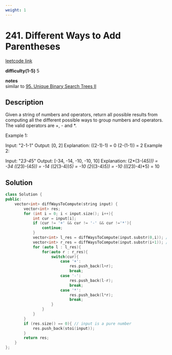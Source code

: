 ```yaml
---
weight: 1
---
```

# 241. Different Ways to Add Parentheses
[leetcode link](https://leetcode.com/problems/different-ways-to-add-parentheses/)

**difficulty(1-5)** 
5

**notes**   
similar to [95. Unique Binary Search Trees II](95)

## Description
Given a string of numbers and operators, return all possible results from computing all the different possible ways to group numbers and operators. The valid operators are +, - and *.

Example 1:

Input: "2-1-1"
Output: [0, 2]
Explanation: 
((2-1)-1) = 0 
(2-(1-1)) = 2
Example 2:

Input: "2*3-4*5"
Output: [-34, -14, -10, -10, 10]
Explanation: 
(2*(3-(4*5))) = -34 
((2*3)-(4*5)) = -14 
((2*(3-4))*5) = -10 
(2*((3-4)*5)) = -10 
(((2*3)-4)*5) = 10

## Solution

```c++
class Solution {
public:
    vector<int> diffWaysToCompute(string input) {
        vector<int> res;
        for (int i = 0; i < input.size(); i++){
            int cur = input[i];
            if (cur != '+' && cur != '-' && cur !='*'){
                continue;
            }
            vector<int> l_res = diffWaysToCompute(input.substr(0,i)); // [0,i-1]
            vector<int> r_res = diffWaysToCompute(input.substr(i+1)); // [i+1, end)
            for (auto l : l_res){
                for(auto r : r_res){
                    switch(cur){
                        case '+':
                            res.push_back(l+r);
                            break;
                        case '-':
                            res.push_back(l-r);
                            break;
                        case '*':
                            res.push_back(l*r);
                            break;
                    }
                }
            }
        }
        if (res.size() == 0){ // input is a pure number
            res.push_back(stoi(input));
        }
        return res;
    }
};
```
